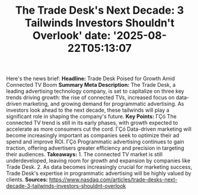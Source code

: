 ﻿---
title: "The Trade Desk's Next Decade: 3 Tailwinds Investors Shouldn't Overlook'
date: '2025-08-22T05:13:07"
category: "Markets"
summary: ""
slug: "the trade desks next decade 3 tailwinds investors shouldnt o"
source_urls:
  - "https://www.nasdaq.com/articles/trade-desks-next-decade-3-tailwinds-investors-shouldnt-overlook"
seo:
  title: "The Trade Desk's Next Decade: 3 Tailwinds Investors Shouldn't Overlook | Hash n Hedge'
  description: '"
  keywords: ["news", "markets", "brief"]
---
Here's the news brief:  **Headline:** Trade Desk Poised for Growth Amid Connected TV Boom  **Summary Meta Description:** The Trade Desk, a leading advertising technology company, is set to capitalize on three key trends driving growth: the rise of connected TVs, increased focus on data-driven marketing, and growing demand for programmatic advertising. As investors look ahead to the next decade, these tailwinds will play a significant role in shaping the company's future.  **Key Points:**  ΓÇó The connected TV trend is still in its early phases, with growth expected to accelerate as more consumers cut the cord. ΓÇó Data-driven marketing will become increasingly important as companies seek to optimize their ad spend and improve ROI. ΓÇó Programmatic advertising continues to gain traction, offering advertisers greater efficiency and precision in targeting their audiences.  **Takeaways:**  1. The connected TV market is still underdeveloped, leaving room for growth and expansion by companies like Trade Desk. 2. As data becomes increasingly crucial for marketing success, Trade Desk's expertise in programmatic advertising will be highly valued by clients.  **Sources:** https://www.nasdaq.com/articles/trade-desks-next-decade-3-tailwinds-investors-shouldnt-overlook 

